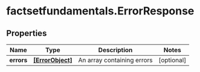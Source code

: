 # factsetfundamentals.ErrorResponse

## Properties

Name | Type | Description | Notes
------------ | ------------- | ------------- | -------------
**errors** | [**[ErrorObject]**](ErrorObject.md) | An array containing errors | [optional] 


